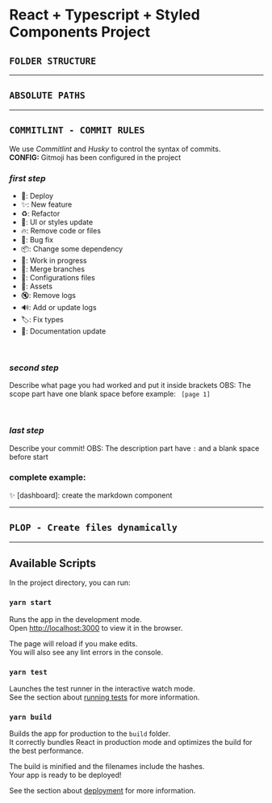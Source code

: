 # React + Typescript + Styled Components Project

## `FOLDER STRUCTURE`

---

## `ABSOLUTE PATHS`

---

## `COMMITLINT - COMMIT RULES`

We use _Commitlint_ and _Husky_ to control the syntax of commits.
<br>
**CONFIG:**
Gitmoji has been configured in the project
<br>

### _first step_

- 🚀: Deploy
- ✨: New feature
- ♻️: Refactor
- 💄: UI or styles update
- 🔥: Remove code or files
- 🐛: Bug fix
- 📦️: Change some dependency
- 🚧: Work in progress
- 🔀: Merge branches
- 🔧: Configurations files
- 🍱: Assets
- 🔇: Remove logs
- 🔊: Add or update logs
- 🏷️: Fix types
- 📝: Documentation update

<br>

### _second step_

Describe what page you had worked and put it inside brackets
OBS: The scope part have one blank space before
example: ` [page 1]`

<br>

### _last step_

Describe your commit!
OBS: The description part have `:` and a blank space before start

### **complete example:**

✨ [dashboard]: create the markdown component

---

## `PLOP - Create files dynamically`

---

## Available Scripts

In the project directory, you can run:

### `yarn start`

Runs the app in the development mode.\
Open [http://localhost:3000](http://localhost:3000) to view it in the browser.

The page will reload if you make edits.\
You will also see any lint errors in the console.

### `yarn test`

Launches the test runner in the interactive watch mode.\
See the section about [running tests](https://facebook.github.io/create-react-app/docs/running-tests) for more information.

### `yarn build`

Builds the app for production to the `build` folder.\
It correctly bundles React in production mode and optimizes the build for the best performance.

The build is minified and the filenames include the hashes.\
Your app is ready to be deployed!

See the section about [deployment](https://facebook.github.io/create-react-app/docs/deployment) for more information.
